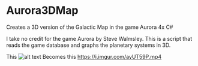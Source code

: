# Aurora3DMap
Creates a 3D version of the Galactic Map in the game Aurora 4x C# 

I take no credit for the game Aurora by Steve Walmsley. This is a script that reads the game database and graphs the planetary systems in 3D.

This
![alt text](https://i.imgur.com/5TxhcJ6.png)
Becomes this
https://i.imgur.com/ayUT59P.mp4

